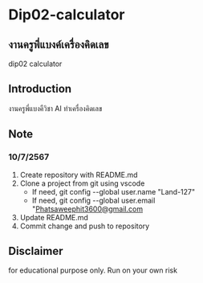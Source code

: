 # Dip02-calculator
## งานครูพี่แบงค์เครื่องคิดเลข
dip02 calculator
## Introduction
งานครูพี่แบงคืวิชา AI ทำเครื่องคิดเลข
## Note
### 10/7/2567
1. Create repository with README.md
2. Clone a project from git using vscode
    - If need, git config --global user.name "Land-127"
    - If need, git config --global user.email "Phatsaweephit3600@gmail.com
3. Update README.md
4. Commit change and push to repository

## Disclaimer
for educational purpose only. Run on your own risk
